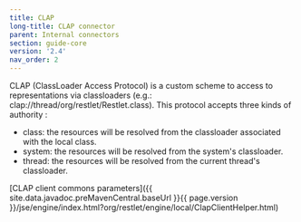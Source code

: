 ```yaml
---
title: CLAP
long-title: CLAP connector
parent: Internal connectors
section: guide-core
version: '2.4'
nav_order: 2
---
```

CLAP (ClassLoader Access Protocol) is a custom scheme to access to
representations via classloaders (e.g.:
clap://thread/org/restlet/Restlet.class). This protocol accepts three
kinds of authority :

-   class: the resources will be resolved from the classloader
    associated with the local class.
-   system: the resources will be resolved from the system's
    classloader.
-   thread: the resources will be resolved from the current thread's
    classloader.

[CLAP client commons
parameters]({{ site.data.javadoc.preMavenCentral.baseUrl }}{{ page.version }}/jse/engine/index.html?org/restlet/engine/local/ClapClientHelper.html)
